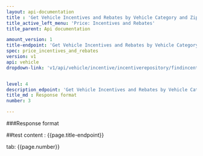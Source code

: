 ```yaml
---
layout: api-documentation
title : 'Get Vehicle Incentives and Rebates by Vehicle Category and Zipcode'
title_active_left_menu: 'Price: Incentives and Rebates'
title_parent: Api documentation

amount_version: 1
title-endpoint: 'Get Vehicle Incentives and Rebates by Vehicle Category and Zipcode'
spec: price_incentives_and_rebates
version: v1
api: vehicle
dropdown-link: 'v1/api/vehicle/incentive/incentiverepository/findincentivesbycategoryandzipcode'


level: 4
description_edpoint: 'Get Vehicle Incentives and Rebates by Vehicle Category and Zipcode'
title_md : Response format
number: 3

---
```


###Response format

##test content : {{page.title-endpoint}} 

tab: {{page.number}}